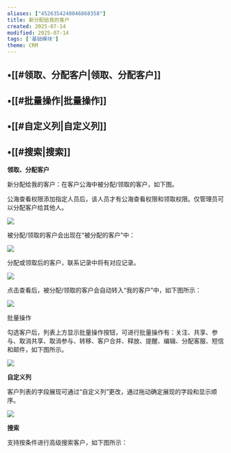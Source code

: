 ```yaml
---
aliases: ["4526354240046868358"]
title: 新分配给我的客户
created: 2025-07-14
modified: 2025-07-14
tags: ['基础模块']
theme: CRM
---
```


## •[[#领取、分配客户|领取、分配客户]]

## •[[#批量操作|批量操作]]

## •[[#自定义列|自定义列]]

## •[[#搜索|搜索]]

**领取、分配客户**

新分配给我的客户：在客户公海中被分配/领取的客户，如下图。

公海查看权限添加指定人员后，该人员才有公海查看权限和领取权限。仅管理员可以分配客户给其他人。

![](https://myhelpdoc.oss-cn-heyuan.aliyuncs.com/mdimages/487faddef79fe742e1f339a97235744f.jpg)

被分配/领取的客户会出现在“被分配的客户”中：

![](https://myhelpdoc.oss-cn-heyuan.aliyuncs.com/mdimages/651be1d1dee2c8535e8e643428d2b09d.jpg)

分配或领取后的客户，联系记录中将有对应记录。

![](https://myhelpdoc.oss-cn-heyuan.aliyuncs.com/mdimages/5fe412b066150b1c28f817123c3e1ae8.jpg)

点击查看后，被分配/领取的客户会自动转入“我的客户”中，如下图所示：

![](https://myhelpdoc.oss-cn-heyuan.aliyuncs.com/mdimages/012f409b4690369e90688d6a7b9f3898.jpg)

批量操作

勾选客户后，列表上方显示批量操作按钮，可进行批量操作有：关注、共享、参与、取消共享、取消参与、转移、客户合并、释放、提醒、编辑、分配客服、短信和邮件，如下图所示。

![](https://myhelpdoc.oss-cn-heyuan.aliyuncs.com/mdimages/f460aeb10259261eafdac13e74941dcf.jpg)

**自定义列**

客户列表的字段展现可通过“自定义列”更改，通过拖动确定展现的字段和显示顺序。

![](https://myhelpdoc.oss-cn-heyuan.aliyuncs.com/mdimages/90a3287c54aa8cc1752aa92513bddda6.jpg)

**搜索**

支持按条件进行高级搜索客户，如下图所示：

